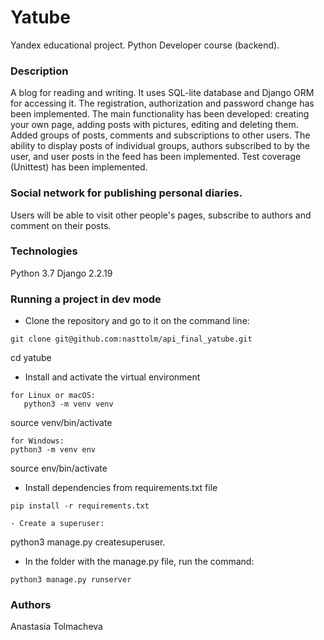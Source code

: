# Yatube
Yandex educational project. Python Developer course (backend).
### Description
A blog for reading and writing. It uses SQL-lite database and Django ORM for accessing it. The registration, authorization and password change has been implemented.
The main functionality has been developed: creating your own page, adding posts with pictures,
editing and deleting them. Added groups of posts, comments and subscriptions to other users. The ability to display posts of individual groups, authors subscribed to by the user, 
and user posts in the feed has been implemented. Test coverage (Unittest) has been implemented.
### Social network for publishing personal diaries.
Users will be able to visit other people's pages, subscribe to authors and comment on their posts.
### Technologies
Python 3.7
Django 2.2.19
### Running a project in dev mode
- Clone the repository and go to it on the command line:
```
git clone git@github.com:nasttolm/api_final_yatube.git
```
cd yatube

- Install and activate the virtual environment
```
for Linux or macOS:
   python3 -m venv venv
```
   source venv/bin/activate
```
for Windows:
python3 -m venv env
```
source env/bin/activate

- Install dependencies from requirements.txt file
```
pip install -r requirements.txt

- Create a superuser:
```
python3 manage.py createsuperuser.

- In the folder with the manage.py file, run the command:
```
python3 manage.py runserver
```
### Authors
Anastasia Tolmacheva
